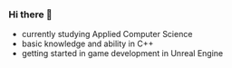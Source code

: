 ### Hi there 👋

* currently studying Applied Computer Science
* basic knowledge and ability in C++
* getting started in game development in Unreal Engine
